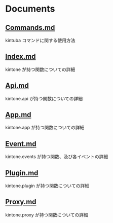 # Documents

## [Commands.md](https://github.com/t-kojima/kintuba/blob/master/docs/Commands.md)

kintuba コマンドに関する使用方法

## [Index.md](https://github.com/t-kojima/kintuba/blob/master/docs/Index.md)

kintone が持つ関数についての詳細

## [Api.md](https://github.com/t-kojima/kintuba/blob/master/docs/Api.md)

kintone.api が持つ関数についての詳細

## [App.md](https://github.com/t-kojima/kintuba/blob/master/docs/App.md)

kintone.app が持つ関数についての詳細

## [Event.md](https://github.com/t-kojima/kintuba/blob/master/docs/Event.md)

kintone.events が持つ関数、及び各イベントの詳細

## [Plugin.md](https://github.com/t-kojima/kintuba/blob/master/docs/Plugin.md)

kintone.plugin が持つ関数についての詳細

## [Proxy.md](https://github.com/t-kojima/kintuba/blob/master/docs/Proxy.md)

kintone.proxy が持つ関数についての詳細
